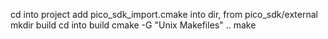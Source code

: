 cd into project
add pico_sdk_import.cmake into dir, from pico_sdk/external
mkdir build
cd into build
cmake -G "Unix Makefiles" ..
make

